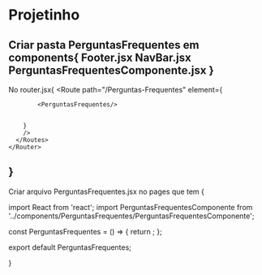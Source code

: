 # Projetinho
Criar pasta PerguntasFrequentes em components{
Footer.jsx
NavBar.jsx
PerguntasFrequentesComponente.jsx
}
-------------------------------------------------------------------------------------

No router.jsx{
  <Route
        path="/Perguntas-Frequentes"
        element={
          
            <PerguntasFrequentes/>
          
        
        }
        />
      </Routes>
    </Router>
}
---------------------------------------------------------------------------------------

Criar arquivo PerguntasFrequentes.jsx no pages que tem {

import React from 'react';
import PerguntasFrequentesComponente from '../components/PerguntasFrequentes/PerguntasFrequentesComponente';

const PerguntasFrequentes = () => {
  return <PerguntasFrequentesComponente />;
};

export default PerguntasFrequentes;

}
